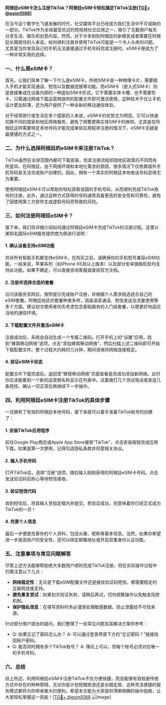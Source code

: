 **阿根廷eSIM卡怎么注册TikTok？阿根廷eSIM卡轻松搞定TikTok注册[[TG💪+ @esim1088](https://t.me/s/esim1088)]**

在当今这个数字化飞速发展的时代，社交媒体平台已经成为我们生活中不可或缺的一部分。TikTok作为全球最受欢迎的短视频社交应用之一，吸引了无数用户每天分享生活、娱乐和创意内容。然而，对于许多刚到阿根廷的新移民或者需要在阿根廷长期居住的人来说，如何顺利注册并使用TikTok可能是一个令人头疼的问题。尤其是当你发现自己的手机无法直接通过手机号码完成注册时，eSIM卡便成为了一种非常实用的选择。

### 一、什么是eSIM卡？

首先，让我们简单了解一下什么是eSIM卡。传统SIM卡是一种物理卡片，需要插入手机才能实现通话、短信以及数据连接等功能。而eSIM卡（嵌入式SIM卡）则是直接集成在设备内部的一种虚拟SIM卡形式。它不需要实体卡槽，也不需要剪卡，只需通过网络下载运营商提供的配置文件即可激活使用。这种技术不仅让手机设计更加轻薄，还为用户提供了一种全新的移动通信体验。

对于经常旅行或生活在多个国家的人来说，eSIM卡的优势尤为明显。它可以快速切换不同的国家和地区网络服务，避免了频繁更换实体SIM卡的麻烦。尤其是在阿根廷这样需要特定本地号码才能完成某些应用程序注册的情况下，eSIM卡无疑是最便捷的方式之一。

### 二、为什么选择阿根廷的eSIM卡来注册TikTok？

TikTok虽然在全球范围内都可下载安装，但其注册流程却因地区政策的不同而有所差异。在阿根廷，由于网络环境和本地化需求的原因，很多情况下仅依靠国外手机号码是无法完成账户创建的。因此，拥有一个真实的阿根廷本地电话号码显得尤为重要。

使用阿根廷eSIM卡可以帮助你轻松获取该国的手机号码，从而顺利完成TikTok账号的注册。此外，通过这种方式获得的号码通常具备更高的安全性和可靠性，避免了因使用第三方软件生成虚假号码而导致的风险。

### 三、如何注册阿根廷eSIM卡？

接下来，我们将详细介绍如何通过阿根廷eSIM卡完成TikTok的注册过程。这里以某知名国际eSIM服务提供商为例进行说明：

#### 1. 确认设备支持eSIM功能

并非所有智能手机都支持eSIM卡。在购买之前，请确保你的手机型号兼容eSIM功能。一般来说，苹果系列（如iPhone XS及以上版本）以及部分安卓旗舰机型均支持此功能。如果不确定，可以直接咨询客服或查阅官方文档。

#### 2. 注册并选择合适的套餐

访问该服务官网后，按照提示完成账户注册，并根据个人需求挑选适合自己的eSIM套餐。阿根廷地区的套餐种类多样，涵盖语音通话、短信发送及流量使用等多个方面。建议初次使用者优先考虑包含基础服务的入门级套餐，以便更好地适应当地的通信环境。

#### 3. 下载配置文件并激活eSIM卡

注册成功后，系统会自动生成一个专属二维码。打开手机上的“设置”应用，找到“蜂窝移动网络”选项，点击“添加蜂窝移动网络”，然后扫描上述二维码即可开始下载配置文件。整个过程大约耗时几分钟，期间请保持网络连接稳定。

#### 4. 验证eSIM卡状态

配置文件下载完成后，返回至“蜂窝移动网络”页面查看是否成功添加新网络。此时你应该能看到一个新的运营商名称显示在列表中。试着拨打几个测试电话或发送几条短信，确认一切正常后再继续下一步操作。

### 四、利用阿根廷eSIM卡注册TikTok的具体步骤

一旦拥有了有效的阿根廷本地号码，接下来就可以着手准备TikTok账号的创建了：

#### 1. 安装TikTok应用程序

前往Google Play商店或Apple App Store搜索“TikTok”，点击安装按钮完成应用下载。如果是第一次使用，记得勾选隐私条款并同意相关协议。

#### 2. 输入手机号码

打开TikTok后，选择“注册”选项，随后输入刚刚获得的阿根廷eSIM卡号码。点击发送验证码后耐心等待短信接收。

#### 3. 验证短信代码

收到短信后，将其输入至指定框内并提交。若验证成功，则意味着你已经正式成为TikTok的一员！

#### 4. 完善个人信息

最后一步便是完善你的个人资料，包括头像、昵称等基本信息。当然，如果你希望进一步提高账户的安全性，还可以绑定邮箱地址或开启双重身份认证功能。

### 五、注意事项与常见问题解答

尽管上述方法能够帮助绝大多数用户顺利完成TikTok注册，但在实际操作过程中仍需注意以下几点：

- **网络稳定性**：无论是下载eSIM配置文件还是接收验证码短信，都需要稳定的互联网连接支持。
- **避免重复尝试**：如果初次验证失败，请稍后再试，切勿频繁操作以免触发风控机制。
- **保护隐私信息**：在填写资料时务必谨慎处理敏感数据，防止泄露给不可信来源。

针对部分用户提出的疑问，我们整理了一些常见问题及其解决方案供参考：
- Q: 如果忘记了密码怎么办？
   A: 可以通过登录界面下方的“忘记密码？”链接找回账户密码。
- Q: 能否同时拥有多个TikTok账号？
   A: 理论上可以，但每个账号必须对应唯一的手机号码。

### 六、总结

综上所述，利用阿根廷eSIM卡注册TikTok不仅方便快捷，而且能够有效规避传统方式中存在的种种障碍。无论你是计划短期旅游还是长期定居，这种灵活便捷的服务模式都将为你带来极大的便利。希望本文能为大家提供清晰明确的操作指南，让大家轻松掌握这一技能！[[TG💪+ @esim1088](https://t.me/s/esim1088) ![Image](https://i.postimg.cc/4NQfJmqS/Snipaste-2025-05-13-00-14-12.png)]